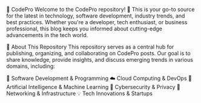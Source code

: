 📰 CodePro
Welcome to the CodePro repository! 🚀 This is your go-to source for the latest in technology, software development, industry trends, and best practices. Whether you're a developer, tech enthusiast, or business professional, this blog keeps you informed about cutting-edge advancements in the tech world.

📌 About This Repository
This repository serves as a central hub for publishing, organizing, and collaborating on CodePro posts. Our goal is to share knowledge, provide insights, and discuss emerging trends in various domains, including:

📱 Software Development & Programming
☁️ Cloud Computing & DevOps
🤖 Artificial Intelligence & Machine Learning
🔐 Cybersecurity & Privacy
📡 Networking & Infrastructure
💡 Tech Innovations & Startups
